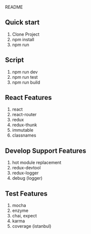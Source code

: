 README

## Quick start

1. Clone Project 
1. npm install
1. npm run

## Script

1. npm run dev
1. npm run test
1. npm run build

## React Features

1. react
1. react-router
1. redux
1. redux-thunk
1. immutable
1. classnames

## Develop Support Features

1. hot module replacement
1. redux-devtool
1. redux-logger
1. debug (logger)

## Test Features

1. mocha
1. enzyme
1. chai, expect
1. karma
1. coverage (istanbul)
